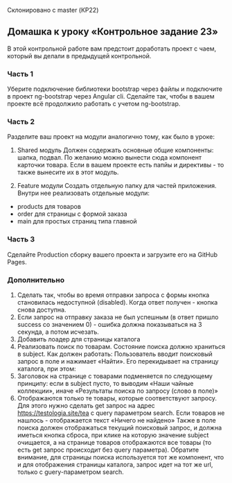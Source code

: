 Склонировано с master (КР22)

## Домашка к уроку «Контрольное задание 23»
В этой контрольной работе вам предстоит доработать проект с чаем, который вы делали в предыдущей контрольной.

### Часть 1
Уберите подключение библиотеки bootstrap через файлы и подключите в проект ng-bootstrap через Angular cli. Сделайте так, чтобы в вашем проекте всё продолжило работать с учетом ng-bootstrap.

### Часть 2
Разделите ваш проект на модули аналогично тому, как было в уроке:

1. Shared модуль
   Должен содержать основные общие компоненты: шапка, подвал. По желанию можно вынести сюда компонент карточки товара. Если в вашем проекте есть папйы и директивы - то также вынесите их в этот модуль.

2. Feature модули
   Создать отдельную папку для частей приложения. Внутри нее реализовать отдельные модули:
- products для товаров
- order для страницы с формой заказа
- main для простых страниц типа главной

### Часть 3
Сделайте Production сборку вашего проекта и загрузите его на GitHub Pages.

### Дополнительно
1. Сделать так, чтобы во время отправки запроса с формы кнопка становилась недоступной (disabled). Когда ответ получен - кнопка снова доступна.
2. Если запрос на отправку заказа не был успешным (в ответ пришло success со значением 0) - ошибка должна показываться на 3 секунда, а потом исчезать.
3. Добавить лоадер для страницы каталога
4. Реализовать поиск по товарам.
   Состояние поиска должно храниться в subject.
   Как должен работать:
   Пользователь вводит поисковый запрос в поле и нажимает «Найти». Его перекидывает на страницу каталога, при этом:
1. Заголовок на странице с товарами подменяется по следующему принципу: если в subject пусто, то выводим «Наши чайные коллекции», иначе «Результаты поиска по запросу (слово в поле)»
2. Отображаются только те товары, которые соответствуют запросу. Для этого нужно сделать get запрос на адрес https://testologia.site/tea c query параметром search. Если товаров не нашлось - отображается текст «Ничего не найдено»
   Также в поле поиска должен отображаться текущий поисковый запрос, и должна иметься кнопка сброса, при клике на которую значение subject очищается, а на странице товаров отображаются все товары (то есть get запрос происходит без query параметра).
   Обратите внимание, для страницы поиска используется тот же компонент, что и для отображения страницы каталога, запрос идет на тот же url, только с guery-параметром search.
